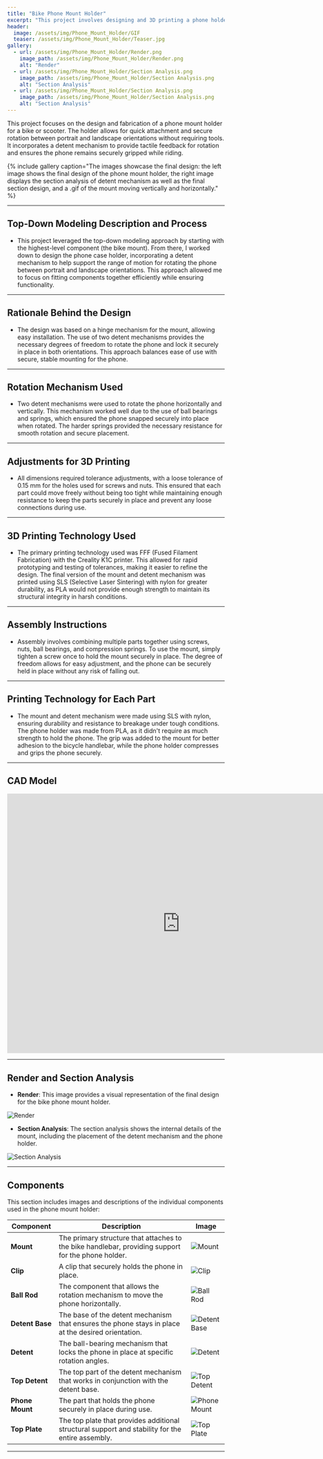 ```yaml
---
title: "Bike Phone Mount Holder"
excerpt: "This project involves designing and 3D printing a phone holder for a bike or scooter, allowing for easy attachment and secure rotation between portrait and landscape orientations."
header:
  image: /assets/img/Phone_Mount_Holder/GIF
  teaser: /assets/img/Phone_Mount_Holder/Teaser.jpg
gallery:
  - url: /assets/img/Phone_Mount_Holder/Render.png
    image_path: /assets/img/Phone_Mount_Holder/Render.png
    alt: "Render"
  - url: /assets/img/Phone_Mount_Holder/Section Analysis.png
    image_path: /assets/img/Phone_Mount_Holder/Section Analysis.png
    alt: "Section Analysis"
  - url: /assets/img/Phone_Mount_Holder/Section Analysis.png
    image_path: /assets/img/Phone_Mount_Holder/Section Analysis.png
    alt: "Section Analysis"
---
```


This project focuses on the design and fabrication of a phone mount holder for a bike or scooter. The holder allows for quick attachment and secure rotation between portrait and landscape orientations without requiring tools. It incorporates a detent mechanism to provide tactile feedback for rotation and ensures the phone remains securely gripped while riding.

{% include gallery caption="The images showcase the final design: the left image shows the final design of the phone mount holder, the right image displays the section analysis of detent mechanism as well as the final section design, and a .gif of the mount moving  vertically and horizontally." %}

---

## Top-Down Modeling Description and Process
- This project leveraged the top-down modeling approach by starting with the highest-level component (the bike mount). From there, I worked down to design the phone case holder, incorporating a detent mechanism to help support the range of motion for rotating the phone between portrait and landscape orientations. This approach allowed me to focus on fitting components together efficiently while ensuring functionality.

---

## Rationale Behind the Design
- The design was based on a hinge mechanism for the mount, allowing easy installation. The use of two detent mechanisms provides the necessary degrees of freedom to rotate the phone and lock it securely in place in both orientations. This approach balances ease of use with secure, stable mounting for the phone.

---

## Rotation Mechanism Used
- Two detent mechanisms were used to rotate the phone horizontally and vertically. This mechanism worked well due to the use of ball bearings and springs, which ensured the phone snapped securely into place when rotated. The harder springs provided the necessary resistance for smooth rotation and secure placement.

---

## Adjustments for 3D Printing
- All dimensions required tolerance adjustments, with a loose tolerance of 0.15 mm for the holes used for screws and nuts. This ensured that each part could move freely without being too tight while maintaining enough resistance to keep the parts securely in place and prevent any loose connections during use.

---

## 3D Printing Technology Used
- The primary printing technology used was FFF (Fused Filament Fabrication) with the Creality K1C printer. This allowed for rapid prototyping and testing of tolerances, making it easier to refine the design. The final version of the mount and detent mechanism was printed using SLS (Selective Laser Sintering) with nylon for greater durability, as PLA would not provide enough strength to maintain its structural integrity in harsh conditions.

---

## Assembly Instructions
- Assembly involves combining multiple parts together using screws, nuts, ball bearings, and compression springs. To use the mount, simply tighten a screw once to hold the mount securely in place. The degree of freedom allows for easy adjustment, and the phone can be securely held in place without any risk of falling out.

---

## Printing Technology for Each Part
- The mount and detent mechanism were made using SLS with nylon, ensuring durability and resistance to breakage under tough conditions. The phone holder was made from PLA, as it didn't require as much strength to hold the phone. The grip was added to the mount for better adhesion to the bicycle handlebar, while the phone holder compresses and grips the phone securely.

---

## CAD Model
<iframe src="https://a360.co/3XX2wuJ" width="800" height="600" allowfullscreen="true" webkitallowfullscreen="true" mozallowfullscreen="true" frameborder="0"></iframe>

---

## Render and Section Analysis

- **Render**: This image provides a visual representation of the final design for the bike phone mount holder.

![Render](assets/img/Phone_Mount_Holder/Render.jpg)

- **Section Analysis**: The section analysis shows the internal details of the mount, including the placement of the detent mechanism and the phone holder.

![Section Analysis](assets/img/Phone_Mount_Holder/Section_Analysis.jpg)

---

## Components

This section includes images and descriptions of the individual components used in the phone mount holder:

| **Component**       | **Description**                                        | **Image**                                      |
|---------------------|--------------------------------------------------------|------------------------------------------------|
| **Mount**           | The primary structure that attaches to the bike handlebar, providing support for the phone holder. | ![Mount](assets/img/Phone_Mount_Holder/Mount.png) |
| **Clip**            | A clip that securely holds the phone in place.         | ![Clip](assets/img/Phone_Mount_Holder/Clip.png) |
| **Ball Rod**        | The component that allows the rotation mechanism to move the phone horizontally. | ![Ball Rod](assets/img/Phone_Mount_Holder/Ball_Rod.png) |
| **Detent Base**     | The base of the detent mechanism that ensures the phone stays in place at the desired orientation. | ![Detent Base](assets/img/Phone_Mount_Holder/Detent_Base.png) |
| **Detent**          | The ball-bearing mechanism that locks the phone in place at specific rotation angles. | ![Detent](assets/img/Phone_Mount_Holder/Detent.png) |
| **Top Detent**      | The top part of the detent mechanism that works in conjunction with the detent base. | ![Top Detent](assets/img/Phone_Mount_Holder/Top_Detent.png) |
| **Phone Mount**     | The part that holds the phone securely in place during use. | ![Phone Mount](assets/img/Phone_Mount_Holder/Phone_Mount.png) |
| **Top Plate**       | The top plate that provides additional structural support and stability for the entire assembly. | ![Top Plate](assets/img/Phone_Mount_Holder/Top_Plate.png) |



---
